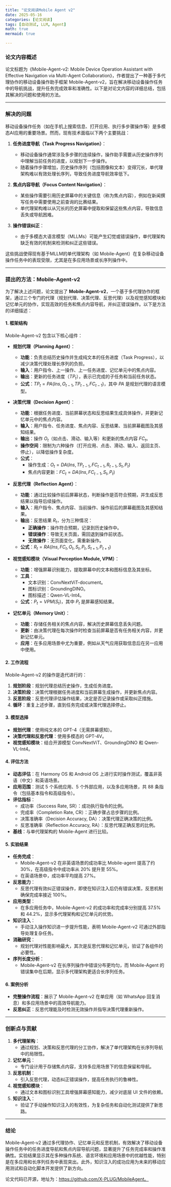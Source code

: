 ```yaml
---
title: "论文阅读Mobile Agent v2"
date: 2025-05-16
categories: [论文阅读]
tags: [自动测试, LLM, Agent]
math: true
mermaid: true

---
```


### 论文内容概述

论文标题为《Mobile-Agent-v2: Mobile Device Operation Assistant with Effective Navigation via Multi-Agent Collaboration》，作者提出了一种基于多代理协作的移动设备操作助手框架 Mobile-Agent-v2，旨在解决移动设备操作任务中的导航挑战，提升任务完成效率和准确性。以下是对论文内容的详细总结，包括其解决的问题和使用的方法。

---

### 解决的问题

移动设备操作任务（如在手机上搜索信息、打开应用、执行多步骤操作等）是多模态AI应用的重要场景。然而，现有技术面临以下两个主要挑战：

1. **任务进度导航（Task Progress Navigation）**：
   - 移动设备操作通常涉及多步骤的连续操作，操作助手需要从历史操作序列中理解当前任务的进度，以规划下一步操作。
   - 随着操作步骤增加，历史操作序列（包括图像和文本）变得冗长，单代理架构难以有效处理长序列，导致任务进度导航效率低下。

2. **焦点内容导航（Focus Content Navigation）**：
   - 某些操作需要引用历史屏幕中的关键信息（称为焦点内容），例如在新闻撰写任务中需要使用之前查询的比赛结果。
   - 单代理架构难以从冗长的历史屏幕中提取和保留这些焦点内容，导致信息丢失或导航困难。

3. **操作错误纠正**：
   - 由于多模态大语言模型（MLLMs）可能产生幻觉或错误操作，单代理架构缺乏有效的机制来检测和纠正这些错误。

这些挑战使得现有基于MLLM的单代理架构（如 Mobile-Agent）在复杂移动设备操作任务中的表现受限，尤其是在多应用场景或长序列操作中。

---

### 提出的方法：Mobile-Agent-v2

为了解决上述问题，论文提出了 **Mobile-Agent-v2**，一个基于多代理协作的框架，通过三个专门的代理（规划代理、决策代理、反思代理）以及视觉感知模块和记忆单元的协作，实现高效的任务和焦点内容导航，并纠正错误操作。以下是方法的详细描述：

#### 1. **框架结构**
Mobile-Agent-v2 包含以下核心组件：

- **规划代理（Planning Agent）**：
  - **功能**：负责总结历史操作并生成纯文本的任务进度（Task Progress），以减少决策代理处理长序列的负担。
  - **输入**：用户指令、上一操作、上一任务进度、记忆单元中的焦点内容。
  - **输出**：更新的任务进度（$TP_t$），表示已完成的子任务和当前任务状态。
  - **公式**：$TP_t = PA(Ins, O_{t-1}, TP_{t-1}, FC_{t-1})$，其中 $PA$ 是规划代理的语言模型。

- **决策代理（Decision Agent）**：
  - **功能**：根据任务进度、当前屏幕状态和反思结果生成具体操作，并更新记忆单元中的焦点内容。
  - **输入**：用户指令、任务进度、焦点内容、反思结果、当前屏幕截图及其感知结果。
  - **输出**：操作 $O_t$（如点击、滑动、输入等）和更新的焦点内容 $FC_t$。
  - **操作空间**：限制为六种操作（打开应用、点击、滑动、输入、返回主页、停止），以降低操作复杂度。
  - **公式**：
    - 操作生成：$O_t = DA(Ins, TP_{t-1}, FC_{t-1}, R_{t-1}, S_t, P_t)$
    - 焦点内容更新：$FC_t = DA(Ins, FC_{t-1}, S_t, P_t)$

- **反思代理（Reflection Agent）**：
  - **功能**：通过比较操作前后屏幕状态，判断操作是否符合预期，并生成反思结果以指导后续操作。
  - **输入**：用户指令、焦点内容、当前操作、操作前后的屏幕截图及其感知结果。
  - **输出**：反思结果 $R_t$，分为三种情况：
    - **正确操作**：操作符合预期，记录到历史操作中。
    - **错误操作**：导致无关页面，需回退到操作前状态。
    - **无效操作**：无页面变化，需重新操作。
  - **公式**：$R_t = RA(Ins, FC_t, O_t, S_t, P_t, S_{t+1}, P_{t+1})$

- **视觉感知模块（Visual Perception Module, VPM）**：
  - **功能**：增强屏幕识别能力，提取屏幕中的文本和图标信息及其坐标。
  - **工具**：
    - 文本识别：ConvNextViT-document。
    - 图标识别：GroundingDINO。
    - 图标描述：Qwen-VL-Int4。
  - **公式**：$P_t = VPM(S_t)$，其中 $P_t$ 是屏幕感知结果。

- **记忆单元（Memory Unit）**：
  - **功能**：存储任务相关的焦点内容，解决历史屏幕信息丢失问题。
  - **更新**：由决策代理在每次操作时检查当前屏幕是否有任务相关内容，并更新记忆单元。
  - **应用**：在多应用场景中尤为重要，例如从天气应用获取信息后在另一应用中使用。

#### 2. **工作流程**
Mobile-Agent-v2 的操作是迭代进行的：
1. **规划阶段**：规划代理总结历史操作，生成任务进度。
2. **决策阶段**：决策代理根据任务进度和当前屏幕生成操作，并更新焦点内容。
3. **反思阶段**：反思代理评估操作结果，决定是否记录操作或采取纠正措施。
4. **循环**：重复上述步骤，直到任务完成或决策代理选择停止。

#### 3. **模型选择**
- **规划代理**：使用纯文本的 GPT-4（无需屏幕感知）。
- **决策代理和反思代理**：使用多模态的 GPT-4V。
- **视觉感知模块**：结合开源模型 ConvNextViT、GroundingDINO 和 Qwen-VL-Int4。

#### 4. **评估方法**
- **动态评估**：在 Harmony OS 和 Android OS 上进行实时操作测试，覆盖非英语（中文）和英语场景。
- **应用范围**：测试 5 个系统应用、5 个外部应用，以及多应用场景，共 88 条指令（包括基本指令和高级指令）。
- **评估指标**：
  - 成功率（Success Rate, SR）：成功执行指令的比例。
  - 完成率（Completion Rate, CR）：正确步骤占总步骤的比例。
  - 决策准确率（Decision Accuracy, DA）：决策代理正确决策的比例。
  - 反思准确率（Reflection Accuracy, RA）：反思代理正确反思的比例。
- **基线**：与单代理架构的 Mobile-Agent 进行比较。

#### 5. **实验结果**
- **任务完成**：
  - Mobile-Agent-v2 在非英语场景的成功率比 Mobile-agent 提高了约 30%，在高级指令中成功率从 20% 提升至 55%。
  - 在英语场景中，成功率平均提高 27%。
- **反思能力**：
  - 反思代理有效纠正错误操作，即使在知识注入后仍有错误决策，反思机制确保完成率接近 100%。
- **应用类型**：
  - 在多应用任务中，Mobile-Agent-v2 的成功率和完成率分别提高 37.5% 和 44.2%，显示多代理架构和记忆单元的优势。
- **知识注入**：
  - 手动注入操作知识进一步提升性能，表明 Mobile-Agent-v2 可通过外部指导处理复杂任务。
- **消融研究**：
  - 规划代理对性能影响最大，其次是反思代理和记忆单元，验证了各组件的必要性。
- **序列长度分析**：
  - Mobile-Agent-v2 在长序列操作中错误分布更均匀，而 Mobile-Agent 的错误集中在后期，显示多代理架构更适合长序列任务。

#### 6. **案例分析**
- **完整操作流程**：展示了 Mobile-Agent-v2 在单应用（如 WhatsApp 回复消息）和多应用场景中的高效导航能力。
- **反思纠正**：反思代理能及时检测无效操作并指导决策代理重新操作。

---

### 创新点与贡献

1. **多代理架构**：
   - 通过规划、决策和反思代理的分工协作，解决了单代理架构在长序列导航中的局限性。
2. **记忆单元**：
   - 专门设计用于存储焦点内容，支持多应用场景下的信息保留和导航。
3. **反思机制**：
   - 引入反思代理，动态纠正错误操作，提高任务执行的鲁棒性。
4. **视觉感知模块**：
   - 通过文本和图标识别工具增强屏幕感知能力，减少对底层 UI 文件的依赖。
5. **知识注入**：
   - 验证了手动操作知识注入的有效性，为复杂任务和自动化测试提供了新思路。

---

### 结论

Mobile-Agent-v2 通过多代理协作、记忆单元和反思机制，有效解决了移动设备操作任务中的任务进度导航和焦点内容导航问题，显著提升了任务完成率和操作准确性。实验结果显示其在多种操作系统、语言环境和应用场景中的优越性能，特别是在多应用和长序列任务中表现突出。此外，知识注入的成功应用为未来的移动应用测试和自动化脚本开发提供了新方向。

论文代码已开源，地址为：https://github.com/X-PLUG/MobileAgent。
